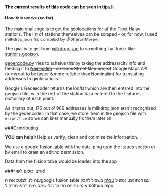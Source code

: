 #### The current results of this code can be seen in [tipa.li](http://tipa.li/)

#### How this works (so far)


The main challenge is to get the geolocations for all the Tipat Halav stations. The list of stations themselves can be scraped - or, for now, I used milkdrop.json file compiled by @SharonMoravi.

The goal is to get from [milkdrop.json](https://github.com/niryariv/tiptipa/blob/master/data/milkdrop.json) to something that looks like [stations.geojson](https://github.com/niryariv/tiptipa/blob/master/data/stations_demo.geojson).

[geoencode.py](https://github.com/niryariv/tiptipa/blob/master/geoencode.py) tries to acheive this by taking the address/city info and feeding it to ~~[Nominatim](http://nominatim.openstreetmap.org/) - an Open Street Map project~~ Google Maps API (turns out to be faster & more reliable than Nominatim) for translating addresses to geolocations.

Google's Geoencoder returns the lon/lat which are then entered into the geojson file, with the rest of the station data entered to the features dictionary of each point. 

As it turns out, 176 out of 989 addresses in milkdrop.json aren't recognized by the geoencoder. In that case, we store them in the geojson file with ```error:True``` so we can later manually fix them later on.

###Contributing

**YOU can help!:** Help us verify, clean and optimize the information. 

We use a google fusion [table](https://www.google.com/fusiontables/DataSource?docid=1zpsJz8BGY5uSWbQC6CLgXQka1vhHyHqtrUMHas8) with the data.
ping us in the issues section or by email to grant an editing permission.

Data from the fusion table would be loaded into the app

###אתם יכולים לעזור!

עזרו לנו למטב את הgoogle fusion table עם הנתונים.
כנסו ל [טבלה](https://www.google.com/fusiontables/DataSource?docid=1zpsJz8BGY5uSWbQC6CLgXQka1vhHyHqtrUMHas8) בשביל להבין באיזה נתונים מדובר וכו'
שמסיימים דחפו חזרה לGithub repo  
